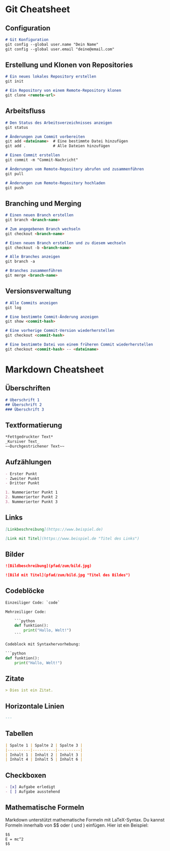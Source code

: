<!-------------------- Git Cheatsheet Start -------------------->
# Git Cheatsheet

<!-------------------------------------------------------------->
## Configuration

```markdown
# Git Konfiguration
git config --global user.name "Dein Name"
git config --global user.email "deine@email.com"
```
<!-------------------------------------------------------------->
<!-------------------------------------------------------------->
## Erstellung und Klonen von Repositories

```markdown
# Ein neues lokales Repository erstellen
git init

# Ein Repository von einem Remote-Repository klonen
git clone <remote-url>
```
<!-------------------------------------------------------------->
<!-------------------------------------------------------------->

## Arbeitsfluss

```markdown
# Den Status des Arbeitsverzeichnisses anzeigen
git status

# Änderungen zum Commit vorbereiten
git add <dateiname>  # Eine bestimmte Datei hinzufügen
git add .            # Alle Dateien hinzufügen

# Einen Commit erstellen
git commit -m "Commit-Nachricht"

# Änderungen vom Remote-Repository abrufen und zusammenführen
git pull

# Änderungen zum Remote-Repository hochladen
git push
```
<!-------------------------------------------------------------->
<!-------------------------------------------------------------->

## Branching und Merging

```markdown
# Einen neuen Branch erstellen
git branch <branch-name>

# Zum angegebenen Branch wechseln
git checkout <branch-name>

# Einen neuen Branch erstellen und zu diesem wechseln
git checkout -b <branch-name>

# Alle Branches anzeigen
git branch -a

# Branches zusammenführen
git merge <branch-name>
```
<!-------------------------------------------------------------->
<!-------------------------------------------------------------->
## Versionsverwaltung

```markdown
# Alle Commits anzeigen
git log

# Eine bestimmte Commit-Änderung anzeigen
git show <commit-hash>

# Eine vorherige Commit-Version wiederherstellen
git checkout <commit-hash>

# Eine bestimmte Datei von einem früheren Commit wiederherstellen
git checkout <commit-hash> -- <dateiname>
```
<!-------------------- Git Cheatsheet End ---------------------->
<!-------------------------------------------------------------->
<!----------------- Markdown Cheatsheet Start ------------------>

# Markdown Cheatsheet

## Überschriften

```markdown
# Überschrift 1
## Überschrift 2
### Überschrift 3
```
<!-------------------------------------------------------------->
<!-------------------------------------------------------------->

## Textformatierung

```markdown
*Fettgedruckter Text*
_Kursiver Text_
~~Durchgestrichener Text~~
```
<!-------------------------------------------------------------->
<!-------------------------------------------------------------->

## Aufzählungen

```markdown
- Erster Punkt
- Zweiter Punkt
- Dritter Punkt

1. Nummerierter Punkt 1
2. Nummerierter Punkt 2
3. Nummerierter Punkt 3
```
<!-------------------------------------------------------------->
<!-------------------------------------------------------------->

## Links

```markdown
[Linkbeschreibung](https://www.beispiel.de)

[Link mit Titel](https://www.beispiel.de "Titel des Links")
```
<!-------------------------------------------------------------->
<!-------------------------------------------------------------->

## Bilder

```markdown
![Bildbeschreibung](pfad/zum/bild.jpg)

![Bild mit Titel](pfad/zum/bild.jpg "Titel des Bildes")
```
<!-------------------------------------------------------------->
<!-------------------------------------------------------------->

## Codeblöcke

```python
Einzeiliger Code: `code`

Mehrzeiliger Code:

    ```python
    def funktion():
        print("Hallo, Welt!")
    ```

Codeblock mit Syntaxhervorhebung:

```python
def funktion():
    print("Hallo, Welt!")
```
<!-------------------------------------------------------------->
<!-------------------------------------------------------------->

## Zitate

```markdown
> Dies ist ein Zitat.
```
<!-------------------------------------------------------------->
<!-------------------------------------------------------------->

## Horizontale Linien

```markdown
---
```

## Tabellen

```markdown
| Spalte 1 | Spalte 2 | Spalte 3 |
|----------|----------|----------|
| Inhalt 1 | Inhalt 2 | Inhalt 3 |
| Inhalt 4 | Inhalt 5 | Inhalt 6 |
```
## Checkboxen

```markdown
- [x] Aufgabe erledigt
- [ ] Aufgabe ausstehend
```
## Mathematische Formeln

Markdown unterstützt mathematische Formeln mit LaTeX-Syntax. Du kannst Formeln innerhalb von $$ oder \( und \) einfügen. Hier ist ein Beispiel:

```markdown
$$
E = mc^2
$$
```

<!----------------- Markdown Cheatsheet End -------------------->
<!-------------------------------------------------------------->


